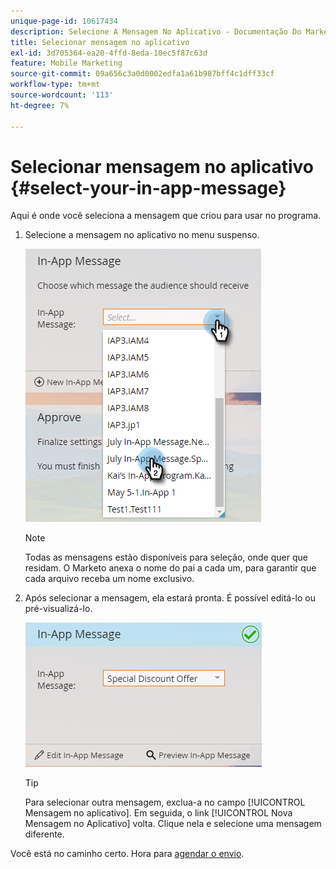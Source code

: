 ```yaml
---
unique-page-id: 10617434
description: Selecione A Mensagem No Aplicativo - Documentação Do Marketo - Documentação Do Produto
title: Selecionar mensagem no aplicativo
exl-id: 3d705364-ea20-4ffd-8eda-10ec5f87c63d
feature: Mobile Marketing
source-git-commit: 09a656c3a0d0002edfa1a61b987bff4c1dff33cf
workflow-type: tm+mt
source-wordcount: '113'
ht-degree: 7%

---
```


# Selecionar mensagem no aplicativo {#select-your-in-app-message}

Aqui é onde você seleciona a mensagem que criou para usar no programa.

1. Selecione a mensagem no aplicativo no menu suspenso.

   ![](assets/image2016-5-9-15-3a43-3a3.png)

   >[!NOTE]
   >
   >Todas as mensagens estão disponíveis para seleção, onde quer que residam. O Marketo anexa o nome do pai a cada um, para garantir que cada arquivo receba um nome exclusivo.

1. Após selecionar a mensagem, ela estará pronta. É possível editá-lo ou pré-visualizá-lo.

   ![](assets/image2016-5-9-15-3a41-3a48.png)

   >[!TIP]
   >
   >Para selecionar outra mensagem, exclua-a no campo [!UICONTROL Mensagem no aplicativo]. Em seguida, o link [!UICONTROL Nova Mensagem no Aplicativo] volta. Clique nela e selecione uma mensagem diferente.

Você está no caminho certo. Hora para [agendar o envio](/help/marketo/product-docs/mobile-marketing/in-app-messages/sending-your-in-app-message/schedule-your-in-app-message.md).
